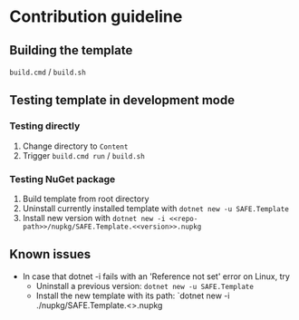 # Contribution guideline

## Building the template

`build.cmd` / `build.sh`

## Testing template in development mode

### Testing directly

1. Change directory to `Content`
1. Trigger `build.cmd run` / `build.sh`

### Testing NuGet package

1. Build template from root directory
1. Uninstall currently installed template with `dotnet new -u SAFE.Template`
1. Install new version with `dotnet new -i <<repo-path>>/nupkg/SAFE.Template.<<version>>.nupkg`

## Known issues

* In case that dotnet -i fails with an 'Reference not set' error on Linux, try
  * Uninstall a previous version: `dotnet new -u SAFE.Template`
  * Install the new template with its path: `dotnet new -i ./nupkg/SAFE.Template.<<version>>.nupkg